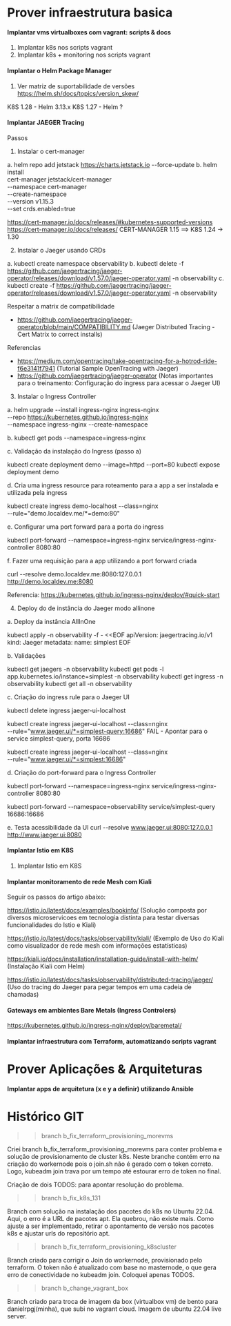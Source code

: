 # Prover infraestrutura basica

#### Implantar vms virtualboxes com vagrant: scripts & docs

1) Implantar k8s nos scripts vagrant
2) Implantar k8s + monitoring nos scripts vagrant

#### Implantar o Helm Package Manager

1) Ver matriz de suportabilidade de versões
https://helm.sh/docs/topics/version_skew/

K8S 1.28 - Helm 3.13.x
K8S 1.27 - Helm ?

#### Implantar JAEGER Tracing

Passos

1) Instalar o cert-manager 

a. helm repo add jetstack https://charts.jetstack.io --force-update
b. helm install \
  cert-manager jetstack/cert-manager \
  --namespace cert-manager \
  --create-namespace \
  --version v1.15.3 \
  --set crds.enabled=true

https://cert-manager.io/docs/releases/#kubernetes-supported-versions
https://cert-manager.io/docs/releases/
CERT-MANAGER 1.15 ==> K8S 1.24 → 1.30

2) Instalar o Jaeger usando CRDs

a. kubectl create namespace observability
b. kubectl delete -f https://github.com/jaegertracing/jaeger-operator/releases/download/v1.57.0/jaeger-operator.yaml -n observability 
c. kubectl create -f https://github.com/jaegertracing/jaeger-operator/releases/download/v1.57.0/jaeger-operator.yaml -n observability 

Respeitar a matrix de compatibilidade 
- https://github.com/jaegertracing/jaeger-operator/blob/main/COMPATIBILITY.md (Jaeger Distributed Tracing - Cert Matrix to correct installs)

Referencias

- https://medium.com/opentracing/take-opentracing-for-a-hotrod-ride-f6e3141f7941 (Tutorial Sample OpenTracing with Jaeger)
- https://github.com/jaegertracing/jaeger-operator (Notas importantes para o treinamento: Configuração do ingress para acessar o Jaeger UI)


3) Instalar o Ingress Controller 

a. helm upgrade --install ingress-nginx ingress-nginx \
  --repo https://kubernetes.github.io/ingress-nginx \
  --namespace ingress-nginx --create-namespace

b. kubectl get pods --namespace=ingress-nginx

c. Validação da instalação do Ingress (passo a)

kubectl create deployment demo --image=httpd --port=80
kubectl expose deployment demo

d. Cria uma ingress resource para roteamento para a app a ser instalada e utilizada pela ingress

kubectl create ingress demo-localhost --class=nginx \
  --rule="demo.localdev.me/*=demo:80"

e. Configurar uma port forward para a porta do ingress

kubectl port-forward --namespace=ingress-nginx service/ingress-nginx-controller 8080:80

f. Fazer uma requisição para a app utilizando a port forward criada

curl --resolve demo.localdev.me:8080:127.0.0.1 http://demo.localdev.me:8080

Referencia:
https://kubernetes.github.io/ingress-nginx/deploy/#quick-start

4. Deploy do de instância do Jaeger modo allinone 

a. Deploy da instância AllInOne

kubectl apply -n observability -f - <<EOF
apiVersion: jaegertracing.io/v1
kind: Jaeger
metadata:
  name: simplest
EOF

b. Validações

kubectl get jaegers -n observability 
kubectl get pods -l app.kubernetes.io/instance=simplest -n observability
kubectl get ingress -n observability 
kubectl get all -n observability 

c. Criação do ingress rule para o Jaeger UI

kubectl delete ingress jaeger-ui-localhost

kubectl create ingress jaeger-ui-localhost --class=nginx \
  --rule="www.jaeger.ui/*=simplest-query:16686" FAIL - Apontar para o service simplest-query, porta 16686

kubectl create ingress jaeger-ui-localhost --class=nginx \
  --rule="www.jaeger.ui/*=simplest:16686" 


d. Criação do port-forward para o Ingress Controller 

kubectl port-forward --namespace=ingress-nginx service/ingress-nginx-controller 8080:80

kubectl port-forward --namespace=observability service/simplest-query 16686:16686

e. Testa acessibilidade da UI
curl --resolve www.jaeger.ui:8080:127.0.0.1 http://www.jaeger.ui:8080

#### Implantar Istio em K8S

1) Implantar Istio em K8S

#### Implantar monitoramento de rede Mesh com Kiali 

Seguir os passos do artigo abaixo:

https://istio.io/latest/docs/examples/bookinfo/ (Solução composta por diversos microservicoes em tecnologia distinta para testar diversas funcionalidades do Istio e Kiali)

https://istio.io/latest/docs/tasks/observability/kiali/ (Exemplo de Uso do Kiali como visualizador de rede mesh com informações estatísticas)

https://kiali.io/docs/installation/installation-guide/install-with-helm/ (Instalação Kiali com Helm)

https://istio.io/latest/docs/tasks/observability/distributed-tracing/jaeger/ (Uso do tracing do Jaeger para pegar tempos em uma cadeia de chamadas)


#### Gateways em ambientes Bare Metals (Ingress Controlers)
https://kubernetes.github.io/ingress-nginx/deploy/baremetal/

#### Implantar infraestrutura com Terraform, automatizando scripts vagrant

# Prover Aplicações & Arquiteturas 

#### Implantar apps de arquitetura (x e y a definir) utilizando Ansible

# Histórico GIT

>> branch b_fix_terraform_provisioning_morevms

Criei branch b_fix_terraform_provisioning_morevms para conter problema e solução de provisionamento de cluster k8s. Neste branche
contém erro na criação do workernode pois o join.sh não é gerado com o token correto. Logo, kubeadm join trava por um tempo até
estourar erro de token no final. 

Criação de dois TODOS: para apontar resolução do problema. 

>> branch b_fix_k8s_131

Branch com solução na instalação dos pacotes do k8s no Ubuntu 22.04. Aqui, o erro é a URL de pacotes apt. Ela quebrou, não existe mais. 
Como ajuste a ser implementado, retirar o apontamento de versão nos pacotes k8s e ajustar urls do repositório apt.

>> branch b_fix_terraform_provisioning_k8scluster

Branch criado para corrigir o Join do workernode, provisionado pelo terraform. O token não é atualizado com base no masternode, o que gera erro de conectividade no kubeadm join. Coloquei apenas TODOS. 

>> branch b_change_vagrant_box

Branch criado para troca de imagem da box (virtualbox vm) de bento para danielrpgj(minha), que subi no vagrant cloud. Imagem de ubuntu 22.04 live server. 
